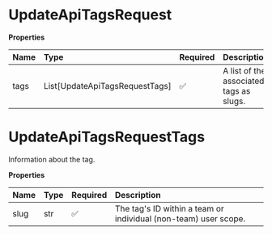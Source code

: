 # UpdateApiTagsRequest

**Properties**

| Name | Type                           | Required | Description                             |
| :--- | :----------------------------- | :------- | :-------------------------------------- |
| tags | List[UpdateApiTagsRequestTags] | ✅       | A list of the associated tags as slugs. |

# UpdateApiTagsRequestTags

Information about the tag.

**Properties**

| Name | Type | Required | Description                                                     |
| :--- | :--- | :------- | :-------------------------------------------------------------- |
| slug | str  | ✅       | The tag's ID within a team or individual (non-team) user scope. |
